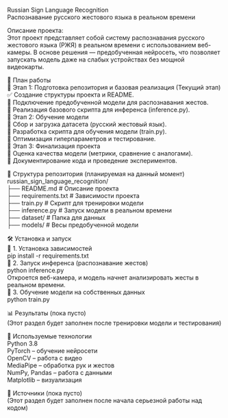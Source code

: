 Russian Sign Language Recognition  
Распознавание русского жестового языка в реальном времени
  
Описание проекта:  
Этот проект представляет собой систему распознавания русского жестового языка (РЖЯ) в реальном времени с использованием веб-камеры. В основе решения — предобученная нейросеть, что позволяет запускать модель даже на слабых устройствах без мощной видеокарты.
  
📑 План работы  
🔹 Этап 1: Подготовка репозитория и базовая реализация (Текущий этап)  
  ✅ Создание структуры проекта и README.   
  🔄 Подключение предобученной модели для распознавания жестов.   
  🔄 Реализация базового скрипта для инференса (inference.py).  
🔹 Этап 2: Обучение модели  
  🔄 Сбор и загрузка датасета (русский жестовый язык).   
  🔄 Разработка скрипта для обучения модели (train.py).   
  🔄 Оптимизация гиперпараметров и тестирование.  
🔹 Этап 3: Финализация проекта  
  🔄 Оценка качества модели (метрики, сравнение с аналогами).   
  🔄 Документирование кода и проведение экспериментов.   
  
📁 Структура репозитория (планируемая на данный момент)  
russian_sign_language_recognition/  
├── README.md             # Описание проекта  
├── requirements.txt      # Зависимости проекта  
├── train.py              # Скрипт для тренировки модели  
├── inference.py          # Запуск модели в реальном времени  
├── dataset/              # Папка для данных  
├── models/               # Весы предобученной модели  

🛠️ Установка и запуск  
🔹 1. Установка зависимостей  
pip install -r requirements.txt  
🔹 2. Запуск инференса (распознавание жестов)  
python inference.py  
Откроется веб-камера, и модель начнет анализировать жесты в реальном времени.  
🔹 3. Обучение модели на собственных данных  
python train.py  

📊 Результаты (пока пусто)  
(Этот раздел будет заполнен после тренировки модели и тестирования)  
  
🤖 Используемые технологии  
Python 3.8  
PyTorch – обучение нейросети    
OpenCV – работа с видео  
MediaPipe – обработка рук и жестов  
NumPy, Pandas – работа с данными  
Matplotlib – визуализация  
  
🔗 Источники (пока пусто)  
(Этот раздел будет заполнен после начала серьезной работы над кодом)
